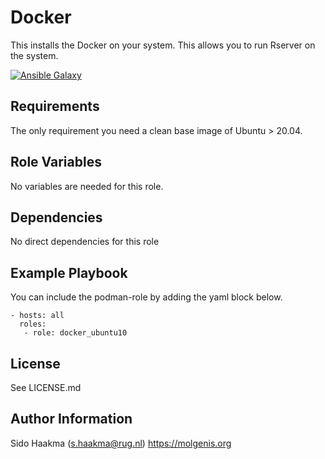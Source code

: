 Docker
=========
This installs the Docker on your system. This allows you to run Rserver on the system.

[![Ansible Galaxy](https://img.shields.io/badge/ansible--galaxy-docker-blue.svg)](https://galaxy.ansible.com/molgenis/armadillo1/)

Requirements
------------
The only requirement you need a clean base image of Ubuntu > 20.04.

Role Variables
--------------
No variables are needed for this role.

Dependencies
------------
No direct dependencies for this role

Example Playbook
----------------
You can include the podman-role by adding the yaml block below.

    - hosts: all
      roles:
       - role: docker_ubuntu10
                   
License
-------
See LICENSE.md

Author Information
------------------
Sido Haakma (s.haakma@rug.nl)
https://molgenis.org